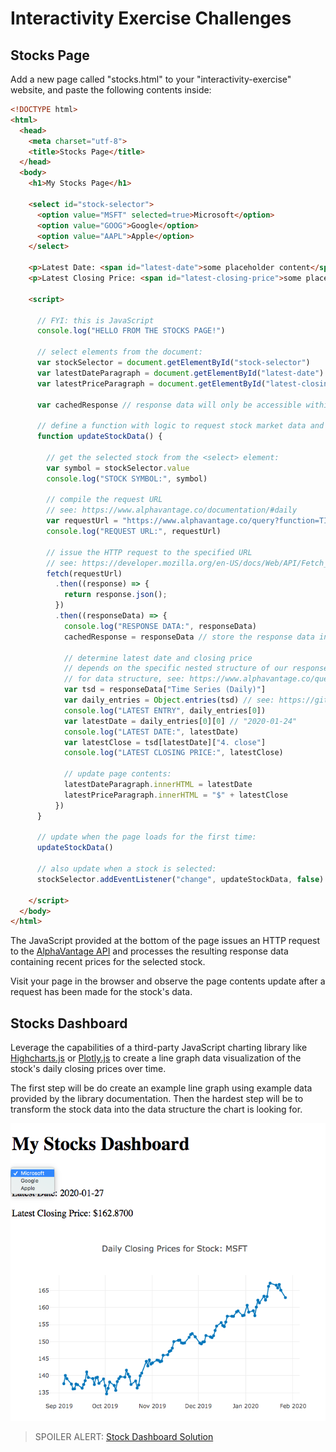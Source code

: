 # Interactivity Exercise Challenges

## Stocks Page

Add a new page called "stocks.html" to your "interactivity-exercise" website, and paste the following contents inside:

```html
<!DOCTYPE html>
<html>
  <head>
    <meta charset="utf-8">
    <title>Stocks Page</title>
  </head>
  <body>
    <h1>My Stocks Page</h1>

    <select id="stock-selector">
      <option value="MSFT" selected=true>Microsoft</option>
      <option value="GOOG">Google</option>
      <option value="AAPL">Apple</option>
    </select>

    <p>Latest Date: <span id="latest-date">some placeholder content</span></p>
    <p>Latest Closing Price: <span id="latest-closing-price">some placeholder content</span></p>

    <script>

      // FYI: this is JavaScript
      console.log("HELLO FROM THE STOCKS PAGE!")

      // select elements from the document:
      var stockSelector = document.getElementById("stock-selector")
      var latestDateParagraph = document.getElementById("latest-date")
      var latestPriceParagraph = document.getElementById("latest-closing-price")

      var cachedResponse // response data will only be accessible within the scope of the fetch() statement, so provide a variable in the global scope we can store response data to, for debugging in the console

      // define a function with logic to request stock market data and write the results to the page:
      function updateStockData() {

        // get the selected stock from the <select> element:
        var symbol = stockSelector.value
        console.log("STOCK SYMBOL:", symbol)

        // compile the request URL
        // see: https://www.alphavantage.co/documentation/#daily
        var requestUrl = "https://www.alphavantage.co/query?function=TIME_SERIES_DAILY&apikey=abc123&symbol=" + symbol
        console.log("REQUEST URL:", requestUrl)

        // issue the HTTP request to the specified URL
        // see: https://developer.mozilla.org/en-US/docs/Web/API/Fetch_API/Using_Fetch
        fetch(requestUrl)
          .then((response) => {
            return response.json();
          })
          .then((responseData) => {
            console.log("RESPONSE DATA:", responseData)
            cachedResponse = responseData // store the response data in a variable that can be accessed after the request has been made (so you can debug via the console)

            // determine latest date and closing price
            // depends on the specific nested structure of our responseData
            // for data structure, see: https://www.alphavantage.co/query?function=TIME_SERIES_DAILY&symbol=MSFT&apikey=demo
            var tsd = responseData["Time Series (Daily)"]
            var daily_entries = Object.entries(tsd) // see: https://github.com/prof-rossetti/intro-to-web-dev/blob/master/notes/javascript/notes.md#object-methods
            console.log("LATEST ENTRY", daily_entries[0])
            var latestDate = daily_entries[0][0] // "2020-01-24"
            console.log("LATEST DATE:", latestDate)
            var latestClose = tsd[latestDate]["4. close"]
            console.log("LATEST CLOSING PRICE:", latestClose)

            // update page contents:
            latestDateParagraph.innerHTML = latestDate
            latestPriceParagraph.innerHTML = "$" + latestClose
          })
      }

      // update when the page loads for the first time:
      updateStockData()

      // also update when a stock is selected:
      stockSelector.addEventListener("change", updateStockData, false)

    </script>
  </body>
</html>
```

The JavaScript provided at the bottom of the page issues an HTTP request to the [AlphaVantage API](https://www.alphavantage.co/) and processes the resulting response data containing recent prices for the selected stock.

Visit your page in the browser and observe the page contents update after a request has been made for the stock's data.

## Stocks Dashboard

Leverage the capabilities of a third-party JavaScript charting library like [Highcharts.js](/notes/javascript/highcharts.md) or [Plotly.js](/notes/javascript/plotly.md) to create a line graph data visualization of the stock's daily closing prices over time.

The first step will be do create an example line graph using example data provided by the library documentation. Then the hardest step will be to transform the stock data into the data structure the chart is looking for.

![](stocks-dashboard.png)

> SPOILER ALERT: [Stock Dashboard Solution](https://github.com/s2t2/website-interactivity-2020/blob/master/dataviz.html)
